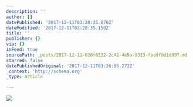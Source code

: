 ```yaml
---
description: ''
author: []
datePublished: '2017-12-11T03:28:35.876Z'
dateModified: '2017-12-11T03:28:35.150Z'
title: ''
publisher: {}
via: {}
inFeed: true
sourcePath: _posts/2017-12-11-628f6232-2c42-4e9a-9323-fba9f9d1d897.md
starred: false
datePublishedOriginal: '2017-12-11T03:26:05.272Z'
_context: 'http://schema.org'
_type: Article

---
```

![](https://the-grid-user-content.s3-us-west-2.amazonaws.com/368a75f7-b7ce-483a-a402-43d6a9b03b49.png)